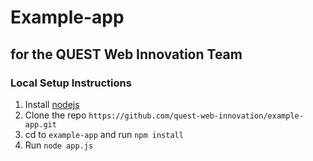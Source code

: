 # Example-app
## for the QUEST Web Innovation Team

### Local Setup Instructions
1. Install [nodejs](https://nodejs.org/en/)
2. Clone the repo `https://github.com/quest-web-innovation/example-app.git`
3. cd to `example-app` and run `npm install`
4. Run `node app.js`
